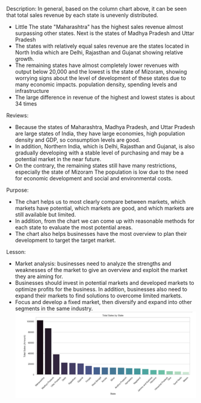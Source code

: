 Description: In general, based on the column chart above, it can be seen that total sales revenue by each state is unevenly distributed.
- Little The state "Maharashtra" has the highest sales revenue almost surpassing other states. Next is the states of Madhya Pradesh and Uttar Pradesh
- The states with relatively equal sales revenue are the states located in North India which are Delhi, Rajasthan and Gujanat showing relative growth.
- The remaining states have almost completely lower revenues with output below 20,000 and the lowest is the state of Mizoram, showing worrying signs about the level of development of these states due to many economic impacts. population density, spending levels and infrastructure
- The large difference in revenue of the highest and lowest states is about 34 times

Reviews: 
- Because the states of Maharashtra, Madhya Pradesh, and Uttar Pradesh are large states of India, they have large economies, high population density and GDP, so consumption levels are good.
- In addition, Northern India, which is Delhi, Rajasthan and Gujanat, is also gradually developing with a stable level of purchasing and may be a potential market in the near future.
- On the contrary, the remaining states still have many restrictions, especially the state of Mizoram The population is low due to the need for economic development and social and environmental costs.
  
Purpose: 
- The chart helps us to most clearly compare between markets, which markets have potential, which markets are good, and which markets are still available but limited.
- In addition, from the chart we can come up with reasonable methods for each state to evaluate the most potential areas.
- The chart also helps businesses have the most overview to plan their development to target the target market.

Lesson:
- Market analysis: businesses need to analyze the strengths and weaknesses of the market to give an overview and exploit the market they are aiming for.
- Businesses should invest in potential markets and developed markets to optimize profits for the business. In addition, businesses also need to expand their markets to find solutions to overcome limited markets.
- Focus and develop a fixed market, then diversify and expand into other segments in the same industry.
![Bar Chart](image/bar2.jpg)
